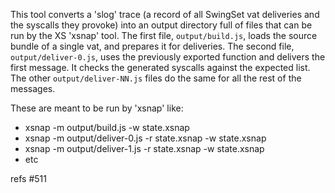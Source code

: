 
This tool converts a 'slog' trace (a record of all SwingSet vat deliveries
and the syscalls they provoke) into an output directory full of files that
can be run by the XS 'xsnap' tool. The first file, `output/build.js`, loads
the source bundle of a single vat, and prepares it for deliveries. The second
file, `output/deliver-0.js`, uses the previously exported function and
delivers the first message. It checks the generated syscalls against the
expected list. The other `output/deliver-NN.js` files do the same for all the
rest of the messages.

These are meant to be run by 'xsnap' like:

* xsnap -m output/build.js -w state.xsnap
* xsnap -m output/deliver-0.js -r state.xsnap -w state.xsnap
* xsnap -m output/deliver-1.js -r state.xsnap -w state.xsnap
* etc

refs #511
